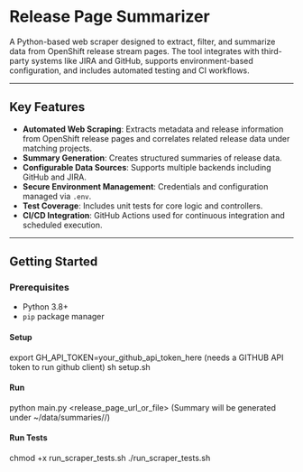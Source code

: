 # Release Page Summarizer

A Python-based web scraper designed to extract, filter, and summarize data from OpenShift release stream pages. The tool integrates with third-party systems like JIRA and GitHub, supports environment-based configuration, and includes automated testing and CI workflows.

---

## Key Features

- **Automated Web Scraping**: Extracts metadata and release information from OpenShift release pages and correlates related release data under matching projects.
- **Summary Generation**: Creates structured summaries of release data.
- **Configurable Data Sources**: Supports multiple backends including GitHub and JIRA.
- **Secure Environment Management**: Credentials and configuration managed via `.env`.
- **Test Coverage**: Includes unit tests for core logic and controllers.
- **CI/CD Integration**: GitHub Actions used for continuous integration and scheduled execution.

---

## Getting Started

### Prerequisites

- Python 3.8+
- `pip` package manager

#### Setup
export GH_API_TOKEN=your_github_api_token_here (needs a GITHUB API token to run github client)
sh setup.sh

#### Run
python main.py <release_page_url_or_file> (Summary will be generated under ~/data/summaries/<release-version>/)

#### Run Tests
chmod +x run_scraper_tests.sh
./run_scraper_tests.sh
